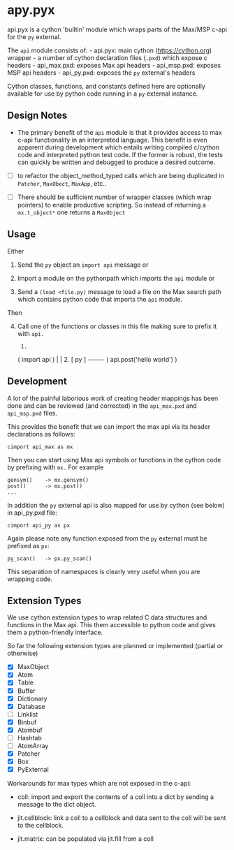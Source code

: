 # apy.pyx

api.pyx is a cython 'builtin' module which wraps parts of the Max/MSP c-api
for the `py` external.

The `api` module consists of:
    - api.pyx: main cython (https://cython.org) wrapper
    - a number of cython declaration files (`.pxd`) which expose c headers
        - api_max.pxd: exposes Max api headers
        - api_msp.pxd: exposes MSP api headers
        - api_py.pxd: exposes the `py` external's headers

Cython classes, functions, and constants defined here are optionally
available for use by python code running in a `py` external instance.

## Design Notes

- The primary benefit of the `api` module is that it provides access to max c-api functionality in an interpreted language. This benefit is even apparent during development which entails writing compiled c/cython code and interpreted python test code. If the former is robust, the tests can quickly be written and debugged to produce a desired outcome.

- [ ] to refactor the object_method_typed calls which are being duplicated in `Patcher`, `MaxObect`, `MaxApp`, etc..


- [ ] There should be sufficient number of wrapper classes (which wrap pointers)  to enable productive scripting. So instead of returning a `mx.t_object*` one returns a `MaxObject`






## Usage

Either 

1. Send the `py` object an `import api` message or 

2. Import a module on the pythonpath which imports the `api` module or

3. Send a `(load <file.py)` message to load a file on the Max search path which contains python code that imports the `api` module.

Then

4. Call one of the functions or classes in this file 
   making sure to prefix it with `api.`


        1.
   ( import api )
        |
        |                      2.
      [ py ] ------ ( api.post('hello world') )


## Development

A lot of the painful laborious work of creating header mappings has been
done and can be reviewed (and corrected) in
the `api_max.pxd` and `api_msp.pxd` files.

This provides the benefit that we can import the max api via its header
declarations as follows:

    cimport api_max as mx

Then you can start using Max api symbols or functions in the cython code 
by prefixing with `mx.` For example

    gensym()    -> mx.gensym()
    post()      -> mx.post()
    ...

In addition the `py` external api is also mapped for use by cython
(see below) in api_py.pxd file:

    cimport api_py as px


Again please note any function exposed from the `py` external must
be prefixed as `px`:

    py_scan()   -> px.py_scan()


This separation of namespaces is clearly very useful when you are
wrapping code.


## Extension Types

We use cython extension types to wrap related C data structures and functions
in the Max api. This them accessible to python code and gives them a python-friendly interface.

So far the following extension types are planned or implemented (partial or otherwise)

- [x] MaxObject
- [x] Atom
- [x] Table
- [x] Buffer
- [x] Dictionary
- [x] Database
- [ ] Linklist
- [x] Binbuf
- [x] Atombuf
- [ ] Hashtab
- [ ] AtomArray
- [x] Patcher
- [x] Box
- [x] PyExternal

Workarounds for max types which are not exposed in the c-api:

- coll: import and export the contents of a coll into a dict by
  sending a message to the dict object.

- jit.cellblock: link a coll to a cellblock and data sent to the
  coll will be sent to the cellblock.

- jit.matrix: can be populated via jit.fill from a coll
